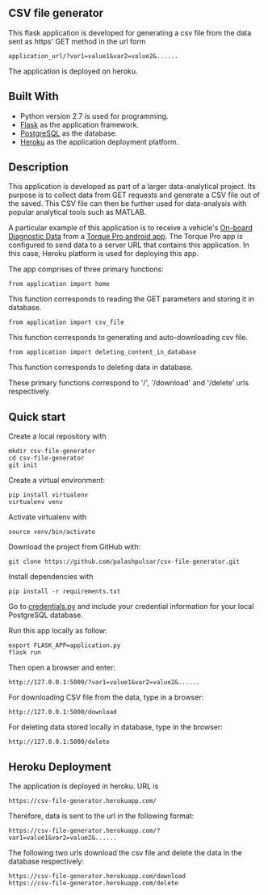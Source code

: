 ## CSV file generator

This flask application is developed for generating a csv file from the data sent as https' GET method in the url form
```
application_url/?var1=value1&var2=value2&......
```

The application is deployed on heroku.

## Built With

* Python version 2.7 is used for programming.
* [Flask](http://flask.pocoo.org) as the application framework.
* [PostgreSQL](https://www.postgresql.org) as the database.
* [Heroku](https://www.heroku.com) as the application deployment platform.

## Description

This application is developed as part of a larger data-analytical project. Its purpose is to collect data from GET requests and generate a CSV file out of the saved. This CSV file can then be further used for data-analysis with popular analytical tools such as MATLAB.

A particular example of this application is to receive a vehicle's [On-board Diagnostic Data](https://en.wikipedia.org/wiki/On-board_diagnostics) from a [Torque Pro android app](https://play.google.com/store/apps/details?id=org.prowl.torque&hl=en). The Torque Pro app is configured to send data to a server URL that contains this application. In this case, Heroku platform is used for deploying this app.

The app comprises of three primary functions:

```
from application import home
```
This function corresponds to reading the GET parameters and storing it in database.

```
from application import csv_file
```
This function corresponds to generating and auto-downloading csv file.

```
from application import deleting_content_in_database
```
This function corresponds to deleting data in database.

These primary functions correspond to '/', '/download' and '/delete' urls respectively.

## Quick start

Create a local repository with
```
mkdir csv-file-generator
cd csv-file-generator
git init
```

Create a virtual environment:
```
pip install virtualenv
virtualenv venv
```

Activate virtualenv with
```
source venv/bin/activate
```

Download the project from GitHub with:
```
git clone https://github.com/palashpulsar/csv-file-generator.git
```

Install dependencies with
```
pip install -r requirements.txt
```

Go to [credentials.py](/credentials.py) and include your credential information for your local PostgreSQL database.

Run this app locally as follow:
```
export FLASK_APP=application.py
flask run
```

Then open a browser and enter: 
```
http://127.0.0.1:5000/?var1=value1&var2=value2&......
```

For downloading CSV file from the data, type in a browser:
```
http://127.0.0.1:5000/download
```

For deleting data stored locally in database, type in the browser:
```
http://127.0.0.1:5000/delete
```

## Heroku Deployment

The application is deployed in heroku. URL is
```
https://csv-file-generator.herokuapp.com/
```

Therefore, data is sent to the url in the following format:
```
https://csv-file-generator.herokuapp.com/?var1=value1&var2=value2&......
```

The following two urls download the csv file and delete the data in the database respectively:
```
https://csv-file-generator.herokuapp.com/download
https://csv-file-generator.herokuapp.com/delete
```

